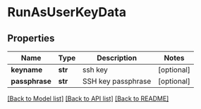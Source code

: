 # RunAsUserKeyData

## Properties
Name | Type | Description | Notes
------------ | ------------- | ------------- | -------------
**keyname** | **str** | ssh key | [optional] 
**passphrase** | **str** | SSH key passphrase | [optional] 

[[Back to Model list]](../README.md#documentation-for-models) [[Back to API list]](../README.md#documentation-for-api-endpoints) [[Back to README]](../README.md)


